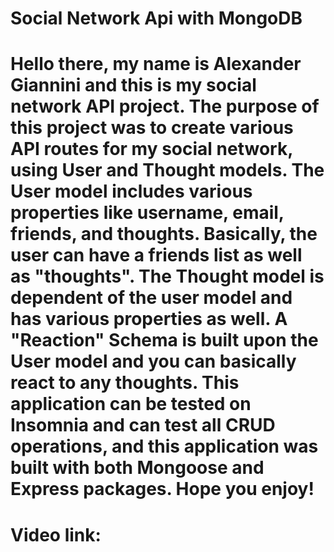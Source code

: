 # Social Network Api with MongoDB

# Hello there, my name is Alexander Giannini and this is my social network API project. The purpose of this project was to create various API routes for my social network, using User and Thought models. The User model includes various properties like username, email, friends, and thoughts. Basically, the user can have a friends list as well as "thoughts". The Thought model is dependent of the user model and has various properties as well. A "Reaction" Schema is built upon the User model and you can basically react to any thoughts. This application can be tested on Insomnia and can test all CRUD operations, and this application was built with both Mongoose and Express packages. Hope you enjoy!

# Video link: 